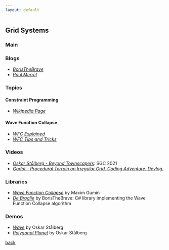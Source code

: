 ```yaml
---
layout: default
---
```


## Grid Systems

### Main

### Blogs

* _[BorisTheBrave](https://www.boristhebrave.com/)_
* _[Paul Merrel](https://paulmerrell.org/model-synthesis/)_

### Topics

#### Constraint Programming

* _[Wikipedia Page](https://en.wikipedia.org/wiki/Constraint_programming)_

#### Wave Function Collapse

* _[WFC Explained](https://www.boristhebrave.com/2020/04/13/wave-function-collapse-explained/)_
* _[WFC Tips and Tricks](https://www.boristhebrave.com/2020/02/08/wave-function-collapse-tips-and-tricks/)_

### Videos

* _[Oskar Stålberg - Beyond Townscapers](https://www.youtube.com/watch?v=Uxeo9c-PX-w)_: SGC 2021
* _[Godot - Procedural Terrain on Irregular Grid. Coding Adventure. Devlog.](https://www.youtube.com/watch?v=Jm3pLya3d9c)_

### Libraries

* _[Wave Function Collapse](https://github.com/mxgmn/WaveFunctionCollapse)_ by Maxim Gumin
* _[De Broglie](https://github.com/BorisTheBrave/DeBroglie)_ by BorisTheBrave: C# library implementing the Wave Function Collapse algorithm

### Demos

* _[Wave](https://oskarstalberg.com/game/wave/wave.html)_ by Oskar Stålberg
* _[Polygonal Planet](https://oskarstalberg.com/game/planet/planet.html)_ by Oskar Stålberg

[back](../)
